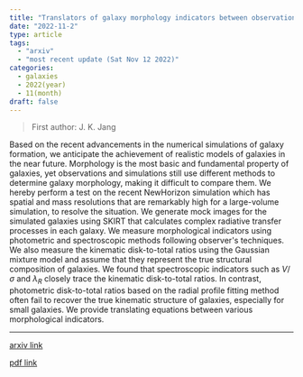 ```yaml
---
title: "Translators of galaxy morphology indicators between observation and simulation"
date: "2022-11-2"
type: article
tags:
  - "arxiv"
  - "most recent update (Sat Nov 12 2022)"
categories:
  - galaxies
  - 2022(year)
  - 11(month)
draft: false
---
```


> First author: J. K. Jang

 Based on the recent advancements in the numerical simulations of galaxy
formation, we anticipate the achievement of realistic models of galaxies in the
near future. Morphology is the most basic and fundamental property of galaxies,
yet observations and simulations still use different methods to determine
galaxy morphology, making it difficult to compare them. We hereby perform a
test on the recent NewHorizon simulation which has spatial and mass resolutions
that are remarkably high for a large-volume simulation, to resolve the
situation. We generate mock images for the simulated galaxies using SKIRT that
calculates complex radiative transfer processes in each galaxy. We measure
morphological indicators using photometric and spectroscopic methods following
observer's techniques. We also measure the kinematic disk-to-total ratios using
the Gaussian mixture model and assume that they represent the true structural
composition of galaxies. We found that spectroscopic indicators such as
$V/{\sigma}$ and ${\lambda}_{R}$ closely trace the kinematic disk-to-total
ratios. In contrast, photometric disk-to-total ratios based on the radial
profile fitting method often fail to recover the true kinematic structure of
galaxies, especially for small galaxies. We provide translating equations
between various morphological indicators.

---
[arxiv link](http://arxiv.org/abs/2211.00931v1)

[pdf link](http://arxiv.org/pdf/2211.00931v1)